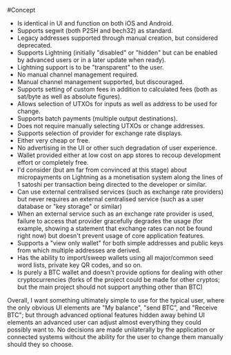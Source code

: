 #Concept

* Is identical in UI and function on both iOS and Android.
* Supports segwit (both P2SH and bech32) as standard.
 * Legacy addresses supported through manual creation, but considered deprecated.
* Supports Lightning (initially "disabled" or "hidden" but can be enabled by advanced users or in a later update when ready).
 * Lightning support is to be "transparent" to the user.
 * No manual channel management required.
 * Manual channel management supported, but discouraged.
* Supports setting of custom fees in addition to calculated fees (both as sat/byte as well as absolute figures).
* Allows selection of UTXOs for inputs as well as address to be used for change.
* Supports batch payments (multiple output destinations).
* Does not require manually selecting UTXOs or change addresses.
* Supports selection of provider for exchange rate displays.
* Either very cheap or free.
 * No advertising in the UI or other such degradation of user experience.
 * Wallet provided either at low cost on app stores to recoup development effort or completely free.
 * I'd consider (but am far from convinced at this stage) about micropayments on Lightning as a monetisation system along the lines of 1 satoshi per transaction being directed to the developer or similar.
* Can use external centralised services (such as exchange rate providers) but never requires an external centralised service (such as a user database or "key storage" or similar)
 * When an external service such as an exchange rate provider is used, failure to access that provider gracefully degrades the usage (for example, showing a statement that exchange rates can not be found right now) but doesn't prevent usage of core application features.
* Supports a "view only wallet" for both simple addresses and public keys from which multiple addresses are derived.
* Has the ability to import/sweep wallets using all major/common seed word lists, private key QR codes, and so on.
* Is purely a BTC wallet and doesn't provide options for dealing with other cryptocurrencies (forks of the project could be made for other cryptos; but the main project should not support anything other than BTC)

Overall, I want something ultimately simple to use for the typical user, where the only obvious UI elements are "My balance", "send BTC", and "Receive BTC"; but through advanced optional features hidden away behind UI elements an advanced user can adjust almost everything they could possibly want to. No decisions are made unilaterally by the application or connected systems without the ability for the user to change them manually should they so choose.